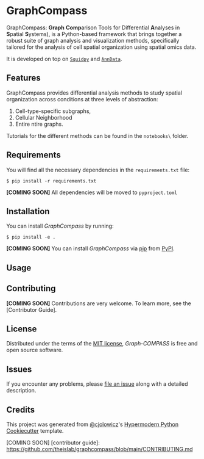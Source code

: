 # GraphCompass
GraphCompass: **Graph** **Comp**arison Tools for Differential **A**nalyses in **S**patial **S**ystems), is a Python-based framework that brings together a robust suite of graph analysis and visualization methods, specifically tailored for the analysis of cell spatial organization using spatial omics data.

It is developed on top on [`Squidpy`](https://github.com/scverse/squidpy/) and [`AnnData`](https://github.com/scverse/anndata).

## Features
GraphCompass provides differential analysis methods to study spatial organization across conditions at three levels of abstraction: 
1. Cell-type-specific subgraphs,
3. Cellular Neighborhood
4. Entire ntire graphs.

Tutorials for the different methods can be found in the `notebooks\` folder. 


## Requirements
You will find all the necessary dependencies in the `requirements.txt` file:
```console
$ pip install -r requirements.txt
```
**[COMING SOON]** All dependencies will be moved to `pyproject.toml`

## Installation
You can install _GraphCompass_ by running:
```console
$ pip install -e .
```

**[COMING SOON]** You can install _GraphCompass_ via [pip] from [PyPI].

## Usage


## Contributing

**[COMING SOON]** Contributions are very welcome.
To learn more, see the [Contributor Guide].

## License

Distributed under the terms of the [MIT license][license],
_Graph-COMPASS_ is free and open source software.

## Issues

If you encounter any problems,
please [file an issue] along with a detailed description.

## Credits

This project was generated from [@cjolowicz]'s [Hypermodern Python Cookiecutter] template.

[@cjolowicz]: https://github.com/cjolowicz
[pypi]: https://pypi.org/
[hypermodern python cookiecutter]: https://github.com/cjolowicz/cookiecutter-hypermodern-python
[file an issue]: https://github.com/theislab/graphcompass/issues
[pip]: https://pip.pypa.io/

<!-- github-only -->

[license]: https://github.com/theislab/graphcompass/blob/main/LICENSE
[COMING SOON] [contributor guide]: https://github.com/theislab/graphcompass/blob/main/CONTRIBUTING.md
